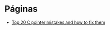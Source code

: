# Páginas

- [Top 20 C pointer mistakes and how to fix them](https://acodersjourney.com/top-20-c-pointer-mistakes/)
